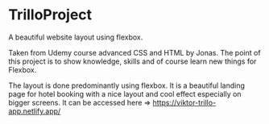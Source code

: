 # TrilloProject
A beautiful website layout using flexbox.

Taken from Udemy course advanced CSS and HTML by Jonas. The point of this project is to show knowledge, skills and of course learn new things for Flexbox. 

The layout is done predominantly using flexbox. It is a beautiful landing page for hotel booking with a nice layout and cool effect especially on bigger screens. 
It can be accessed here => https://viktor-trillo-app.netlify.app/
